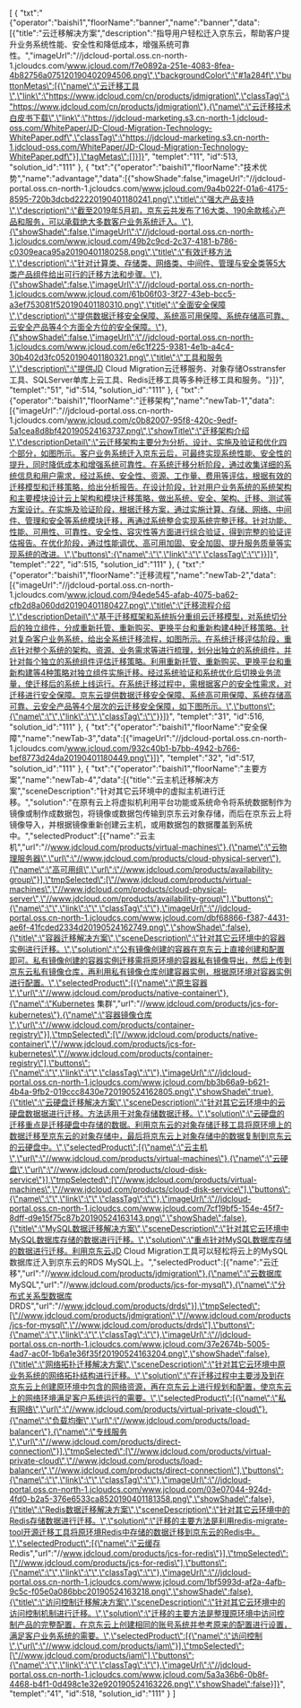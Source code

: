 [
	{
		"txt":"{\"operator\":\"baishi1\",\"floorName\":\"banner\",\"name\":\"banner\",\"data\":[{\"title\":\"云迁移解决方案\",\"description\":\"指导用户轻松迁入京东云，帮助客户提升业务系统性能、安全性和降低成本，增强系统可靠性。\",\"imageUrl\":\"//jdcloud-portal.oss.cn-north-1.jcloudcs.com/www.jcloud.com/f7e0892a-251e-4083-8fea-4b82756a075120190402094506.png\",\"backgroundColor\":\"#1a284f\",\"buttonMetas\":[{\"name\":\"云迁移工具\",\"link\":\"https://www.jdcloud.com/cn/products/jdmigration\",\"classTag\":\"https://www.jdcloud.com/cn/products/jdmigration\"},{\"name\":\"云迁移技术白皮书下载\",\"link\":\"https://jdcloud-marketing.s3.cn-north-1.jdcloud-oss.com/WhitePaper/JD-Cloud-Migration-Technology-WhitePaper.pdf\",\"classTag\":\"https://jdcloud-marketing.s3.cn-north-1.jdcloud-oss.com/WhitePaper/JD-Cloud-Migration-Technology-WhitePaper.pdf\"}],\"tagMetas\":[]}]}",
		"templet":"11",
		"id":513,
		"solution_id":"111"
	},
	{
		"txt":"{\"operator\":\"baishi1\",\"floorName\":\"技术优势\",\"name\":\"advantage\",\"data\":[{\"showShade\":false,\"imageUrl\":\"//jdcloud-portal.oss.cn-north-1.jcloudcs.com/www.jcloud.com/9a4b022f-01a6-4175-8595-720b3dcbd22220190401180241.png\",\"title\":\"强大产品支持\",\"description\":\"截至2019年5月初，京东云共发布了16大类、190余款核心产品和服务，可以承载绝大多数客户业务系统迁入。\"},{\"showShade\":false,\"imageUrl\":\"//jdcloud-portal.oss.cn-north-1.jcloudcs.com/www.jcloud.com/49b2c9cd-2c37-4181-b786-c0309eaca95a20190401180258.png\",\"title\":\"有效迁移方法\",\"description\":\"针对计算类、存储类、网络类、中间件、管理与安全类等5大类产品组件给出可行的迁移方法和步骤。\"},{\"showShade\":false,\"imageUrl\":\"//jdcloud-portal.oss.cn-north-1.jcloudcs.com/www.jcloud.com/61b06f03-3f27-43eb-bcc5-a3ef753081f520190401180310.png\",\"title\":\"全面安全保障\",\"description\":\"提供数据迁移安全保障、系统高可用保障、系统存储高可靠、云安全产品等4个方面全方位的安全保障。\"},{\"showShade\":false,\"imageUrl\":\"//jdcloud-portal.oss.cn-north-1.jcloudcs.com/www.jcloud.com/e6c1f225-9381-4e1b-a4c4-30b402d3fc0520190401180321.png\",\"title\":\"工具和服务\",\"description\":\"提供JD Cloud Migration云迁移服务、对象存储Osstransfer工具、SQLServer单库上云工具、Redis迁移工具等多种迁移工具和服务。\"}]}",
		"templet":"51",
		"id":514,
		"solution_id":"111"
	},
	{
		"txt":"{\"operator\":\"baishi1\",\"floorName\":\"迁移架构\",\"name\":\"newTab-1\",\"data\":[{\"imageUrl\":\"//jdcloud-portal.oss.cn-north-1.jcloudcs.com/www.jcloud.com/c0b82007-95f8-420c-9edf-5a1cea8d8bf420190524163737.png\",\"showTitle\":\"迁移架构介绍\",\"descriptionDetail\":\"云迁移架构主要分为分析、设计、实施及验证和优化四个部分，如图所示。客户业务系统迁入京东云后，可最终实现系统性能、安全性的提升，同时降低成本和增强系统可靠性。在系统迁移分析阶段，通过收集详细的系统信息和用户需求，经过系统、安全性、资源、工作量、费用等评估，根据有效的迁移模型和迁移策略，给出分析报告。在设计阶段，针对用户业务系统的系统架构和主要模块设计云上架构和模块迁移策略，做出系统、安全、架构、迁移、测试等方案设计。在实施及验证阶段，根据迁移方案，通过实施计算、存储、网络、中间件、管理和安全等系统模块迁移，再通过系统整合实现系统完整迁移。针对功能、性能、可用性、可靠性、安全性、容灾性等方面进行综合验证，得到完整的验证评估报告。在优化阶段，通过性能调优、高可用加固、安全加固、提升服务质量等实现系统的改进。\",\"buttons\":{\"name\":\"\",\"link\":\"\",\"classTag\":\"\"}}]}",
		"templet":"22",
		"id":515,
		"solution_id":"111"
	},
	{
		"txt":"{\"operator\":\"baishi1\",\"floorName\":\"迁移流程\",\"name\":\"newTab-2\",\"data\":[{\"imageUrl\":\"//jdcloud-portal.oss.cn-north-1.jcloudcs.com/www.jcloud.com/94ede545-afab-4075-ba62-cfb2d8a060dd20190401180427.png\",\"title\":\"迁移流程介绍\",\"descriptionDetail\":\"基于迁移框架和系统拆分重组云迁移模型，对系统切分后的独立组件，分成重新托管、重新购买、更换平台和重新构建4种迁移策略。针对复杂客户业务系统，给出全系统迁移流程，如图所示。在系统迁移评估阶段，重点针对整个系统的架构、资源、业务需求等进行梳理，划分出独立的系统组件，并针对每个独立的系统组件评估迁移策略。利用重新托管、重新购买、更换平台和重新构建等4种策略对独立组件实施迁移。经过系统验证和系统优化后切换业务流量，使迁移后的系统上线运行。在系统迁移过程中，需根据客户的安全性需求，对迁移进行安全保障。京东云提供数据迁移安全保障、系统高可用保障、系统存储高可靠、云安全产品等4个层次的云迁移安全保障，如下图所示。\",\"buttons\":{\"name\":\"\",\"link\":\"\",\"classTag\":\"\"}}]}",
		"templet":"31",
		"id":516,
		"solution_id":"111"
	},
	{
		"txt":"{\"operator\":\"baishi1\",\"floorName\":\"安全保障\",\"name\":\"newTab-3\",\"data\":[{\"imageUrl\":\"//jdcloud-portal.oss.cn-north-1.jcloudcs.com/www.jcloud.com/932c40b1-b7bb-4942-b766-bef8773d24da20190401180449.png\"}]}",
		"templet":"32",
		"id":517,
		"solution_id":"111"
	},
	{
		"txt":"{\"operator\":\"baishi1\",\"floorName\":\"主要方案\",\"name\":\"newTab-4\",\"data\":[{\"title\":\"云主机迁移解决方案\",\"sceneDescription\":\"针对其它云环境中的虚拟主机进行迁移。\",\"solution\":\"在原有云上将虚拟机利用平台功能或系统命令将系统数据制作为镜像或制作成数据包，将镜像或数据包传输到京东云对象存储，而后在京东云上将镜像导入，并根据镜像重新创建云主机，或用数据包的数据覆盖到系统中。\",\"selectedProduct\":[{\"name\":\"云主机\",\"url\":\"//www.jdcloud.com/products/virtual-machines\"},{\"name\":\"云物理服务器\",\"url\":\"//www.jdcloud.com/products/cloud-physical-server\"},{\"name\":\"高可用组\",\"url\":\"//www.jdcloud.com/products/availability-group\"}],\"tmpSelected\":[\"//www.jdcloud.com/products/virtual-machines\",\"//www.jdcloud.com/products/cloud-physical-server\",\"//www.jdcloud.com/products/availability-group\"],\"buttons\":{\"name\":\"\",\"link\":\"\",\"classTag\":\"\"},\"imageUrl\":\"//jdcloud-portal.oss.cn-north-1.jcloudcs.com/www.jcloud.com/dbf68866-f387-4431-ae6f-41fcded2334d20190524162749.png\",\"showShade\":false},{\"title\":\"容器迁移解决方案\",\"sceneDescription\":\"针对其它云环境中的容器实例进行迁移。\",\"solution\":\"公有镜像创建的容器在京东云上直接创建和配置即可。私有镜像创建的容器实例迁移需将原环境的容器私有镜像导出，然后上传到京东云私有镜像仓库，再利用私有镜像仓库创建容器实例，根据原环境对容器实例进行配置。\",\"selectedProduct\":[{\"name\":\"原生容器\",\"url\":\"//www.jdcloud.com/products/native-container\"},{\"name\":\"Kubernetes 集群\",\"url\":\"//www.jdcloud.com/products/jcs-for-kubernetes\"},{\"name\":\"容器镜像仓库\",\"url\":\"//www.jdcloud.com/products/container-registry\"}],\"tmpSelected\":[\"//www.jdcloud.com/products/native-container\",\"//www.jdcloud.com/products/jcs-for-kubernetes\",\"//www.jdcloud.com/products/container-registry\"],\"buttons\":{\"name\":\"\",\"link\":\"\",\"classTag\":\"\"},\"imageUrl\":\"//jdcloud-portal.oss.cn-north-1.jcloudcs.com/www.jcloud.com/bb3b66a9-b621-4b4a-9fb2-019ccc8430e720190524162805.png\",\"showShade\":true},{\"title\":\"云硬盘迁移解决方案\",\"sceneDescription\":\"针对其它云环境中的云硬盘数据据进行迁移。方法适用于对象存储数据迁移。\",\"solution\":\"云硬盘的迁移重点是迁移硬盘中存储的数据。利用京东云的对象存储迁移工具将原环境上的数据迁移至京东云的对象存储中，最后将京东云上对象存储中的数据复制到京东云的云硬盘中。\",\"selectedProduct\":[{\"name\":\"云主机\",\"url\":\"//www.jdcloud.com/products/virtual-machines\"},{\"name\":\"云硬盘\",\"url\":\"//www.jdcloud.com/products/cloud-disk-service\"}],\"tmpSelected\":[\"//www.jdcloud.com/products/virtual-machines\",\"//www.jdcloud.com/products/cloud-disk-service\"],\"buttons\":{\"name\":\"\",\"link\":\"\",\"classTag\":\"\"},\"imageUrl\":\"//jdcloud-portal.oss.cn-north-1.jcloudcs.com/www.jcloud.com/7cf19bf5-154e-45f7-8dff-d9e15f75c87b20190524163143.png\",\"showShade\":false},{\"title\":\"MySQL数据迁移解决方案\",\"sceneDescription\":\"针对其它云环境中MySQL数据库存储的数据进行迁移。\",\"solution\":\"重点针对MySQL数据库存储的数据进行迁移。利用京东云JD Cloud Migration工具可以轻松将云上的MySQL数据库迁入到京东云的RDS MySQL上。\",\"selectedProduct\":[{\"name\":\"云迁移\",\"url\":\"//www.jdcloud.com/products/jdmigration\"},{\"name\":\"云数据库 MySQL\",\"url\":\"//www.jdcloud.com/products/jcs-for-mysql\"},{\"name\":\"分布式关系型数据库 DRDS\",\"url\":\"//www.jdcloud.com/products/drds\"}],\"tmpSelected\":[\"//www.jdcloud.com/products/jdmigration\",\"//www.jdcloud.com/products/jcs-for-mysql\",\"//www.jdcloud.com/products/drds\"],\"buttons\":{\"name\":\"\",\"link\":\"\",\"classTag\":\"\"},\"imageUrl\":\"//jdcloud-portal.oss.cn-north-1.jcloudcs.com/www.jcloud.com/37e2674b-5005-4ad7-ac0f-1b6a1e36f35f20190524163204.png\",\"showShade\":false},{\"title\":\"网络拓扑迁移解决方案\",\"sceneDescription\":\"针对其它云环境中原业务系统的网络拓扑结构进行迁移。\",\"solution\":\"在迁移过程中主要涉及到在京东云上创建原环境中包含的网络资源，再在京东云上进行规划和配置，使京东云上的网络环境满足客户系统运行的需要。\",\"selectedProduct\":[{\"name\":\"私有网络\",\"url\":\"//www.jdcloud.com/products/virtual-private-cloud\"},{\"name\":\"负载均衡\",\"url\":\"//www.jdcloud.com/products/load-balancer\"},{\"name\":\"专线服务\",\"url\":\"//www.jdcloud.com/products/direct-connection\"}],\"tmpSelected\":[\"//www.jdcloud.com/products/virtual-private-cloud\",\"//www.jdcloud.com/products/load-balancer\",\"//www.jdcloud.com/products/direct-connection\"],\"buttons\":{\"name\":\"\",\"link\":\"\",\"classTag\":\"\"},\"imageUrl\":\"//jdcloud-portal.oss.cn-north-1.jcloudcs.com/www.jcloud.com/03e07044-924d-4fd0-b2a5-376e6533ca8520190401181358.png\",\"showShade\":false},{\"title\":\"Redis数据迁移解决方案\",\"sceneDescription\":\"针对其它云环境中的Redis存储数据进行迁移。\",\"solution\":\"迁移的主要方法是利用redis-migrate-tool开源迁移工具将原环境Redis中存储的数据迁移到京东云的Redis中。\",\"selectedProduct\":[{\"name\":\"云缓存 Redis\",\"url\":\"//www.jdcloud.com/products/jcs-for-redis\"}],\"tmpSelected\":[\"//www.jdcloud.com/products/jcs-for-redis\"],\"buttons\":{\"name\":\"\",\"link\":\"\",\"classTag\":\"\"},\"imageUrl\":\"//jdcloud-portal.oss.cn-north-1.jcloudcs.com/www.jcloud.com/1bf5993d-af2a-4afb-9c5c-f05e0a086bbc20190524163218.png\",\"showShade\":false},{\"title\":\"访问控制迁移解决方案\",\"sceneDescription\":\"针对其它云环境中的访问控制机制进行迁移。\",\"solution\":\"迁移的主要方法是整理原环境中访问控制产品的完整配置，在京东云上创建相同的账号系统并参考原来的配置进行设置，满足客户业务系统的需要。\",\"selectedProduct\":[{\"name\":\"访问控制\",\"url\":\"//www.jdcloud.com/products/iam\"}],\"tmpSelected\":[\"//www.jdcloud.com/products/iam\"],\"buttons\":{\"name\":\"\",\"link\":\"\",\"classTag\":\"\"},\"imageUrl\":\"//jdcloud-portal.oss.cn-north-1.jcloudcs.com/www.jcloud.com/5a3a36b6-0b8f-4468-b4f1-0d498c1e32e920190524163226.png\",\"showShade\":false}]}",
		"templet":"41",
		"id":518,
		"solution_id":"111"
	}
]